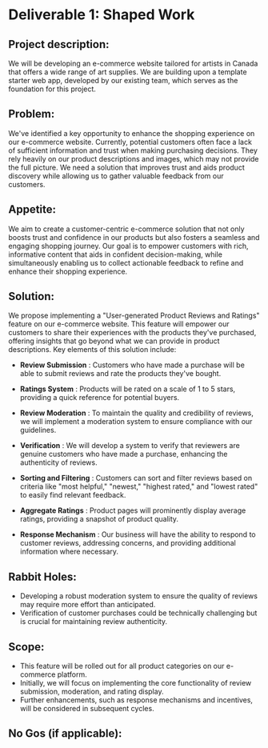 # Deliverable 1: Shaped Work

## Project description: 

We will be developing an e-commerce website tailored for artists in Canada that offers a wide range of art supplies. We are building upon a template starter web app, developed by our existing team, which serves as the foundation for this project.

## Problem:

We've identified a key opportunity to enhance the shopping experience on our e-commerce website. Currently, potential customers often face a lack of sufficient information and trust when making purchasing decisions. They rely heavily on our product descriptions and images, which may not provide the full picture. We need a solution that improves trust and aids product discovery while allowing us to gather valuable feedback from our customers.


## Appetite:

We aim to create a customer-centric e-commerce solution that not only boosts trust and confidence in our products but also fosters a seamless and engaging shopping journey. Our goal is to empower customers with rich, informative content that aids in confident decision-making, while simultaneously enabling us to collect actionable feedback to refine and enhance their shopping experience.

## Solution:

We propose implementing a "User-generated Product Reviews and Ratings" feature on our e-commerce website. This feature will empower our customers to share their experiences with the products they've purchased, offering insights that go beyond what we can provide in product descriptions. Key elements of this solution include:

- **Review Submission** : Customers who have made a purchase will be able to submit reviews and rate the products they've bought.

- **Ratings System** : Products will be rated on a scale of 1 to 5 stars, providing a quick reference for potential buyers.

- **Review Moderation** : To maintain the quality and credibility of reviews, we will implement a moderation system to ensure compliance with our guidelines.

- **Verification** : We will develop a system to verify that reviewers are genuine customers who have made a purchase, enhancing the authenticity of reviews.

- **Sorting and Filtering** : Customers can sort and filter reviews based on criteria like "most helpful," "newest," "highest rated," and "lowest rated" to easily find relevant feedback.

- **Aggregate Ratings** : Product pages will prominently display average ratings, providing a snapshot of product quality.

- **Response Mechanism** : Our business will have the ability to respond to customer reviews, addressing concerns, and providing additional information where necessary.


## Rabbit Holes:

- Developing a robust moderation system to ensure the quality of reviews may require more effort than anticipated.
- Verification of customer purchases could be technically challenging but is crucial for maintaining review authenticity.

## Scope:

- This feature will be rolled out for all product categories on our e-commerce platform.
- Initially, we will focus on implementing the core functionality of review submission, moderation, and rating display.
- Further enhancements, such as response mechanisms and incentives, will be considered in subsequent cycles.

## No Gos (if applicable):
